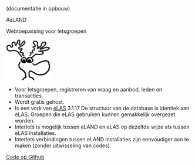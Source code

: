 (documentatie in opbouw)

#eLAND

Webtoepassing voor letsgroepen

<img src="img/eland-w200.png" width="120">

* Voor letsgroepen, registreren van vraag en aanbod, leden en transacties.
* Wordt gratis gehost.
* Is een vork van [eLAS](http://www.elasproject.org) 3.1.17 De structuur van de database is identiek aan eLAS. Groepen die eLAS gebruiken kunnen gemakkelijk overgezet worden. 
* Interlets is mogelijk tussen eLAND en eLAS op dezelfde wijze als tussen eLAS installaties.
* Interlets verbindingen tussen eLAND installaties zijn eenvoudiger aan te maken (zonder uitwisseling van codes).


[Code op Github](https://github.com/eeemarv/eland)
